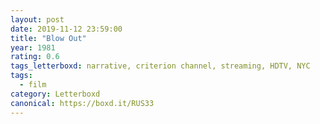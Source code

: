 ```yaml
---
layout: post 
date: 2019-11-12 23:59:00
title: "Blow Out"
year: 1981
rating: 0.6
tags_letterboxd: narrative, criterion channel, streaming, HDTV, NYC
tags:
  - film
category: Letterboxd
canonical: https://boxd.it/RUS33
---
```

